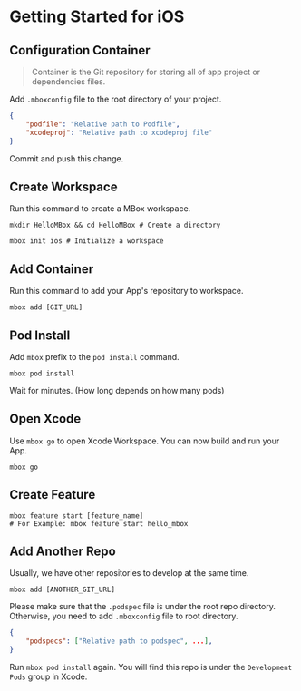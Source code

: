 # Getting Started for iOS

## Configuration Container
> Container is the Git repository for storing all of app project or dependencies files.

Add `.mboxconfig` file to the root directory of your project.

```JSON
{
    "podfile": "Relative path to Podfile",
    "xcodeproj": "Relative path to xcodeproj file"
}
```

Commit and push this change.

## Create Workspace

Run this command to create a MBox workspace.

```shell
mkdir HelloMBox && cd HelloMBox # Create a directory

mbox init ios # Initialize a workspace
```

## Add Container
Run this command to add your App's repository to workspace.

```shell
mbox add [GIT_URL]
```

## Pod Install

Add `mbox` prefix to the `pod install` command.

```shell
mbox pod install
```

Wait for minutes. (How long depends on how many pods)

## Open Xcode

Use `mbox go` to open Xcode Workspace. You can now build and run your App.

```shell
mbox go
```

## Create Feature
```
mbox feature start [feature_name]
# For Example: mbox feature start hello_mbox
```

## Add Another Repo

Usually, we have other repositories to develop at the same time.

```
mbox add [ANOTHER_GIT_URL]
```

Please make sure that the `.podspec` file is under the root repo directory. Otherwise, you need to add `.mboxconfig` file to root directory.

```JSON
{
    "podspecs": ["Relative path to podspec", ...],
}
```

Run `mbox pod install` again. You will find this repo is under the `Development Pods` group in Xcode.
